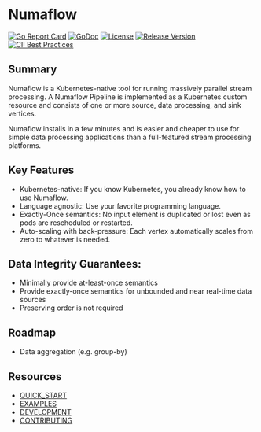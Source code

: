 # Numaflow

[![Go Report Card](https://goreportcard.com/badge/github.com/numaproj/numaflow)](https://goreportcard.com/report/github.com/numaproj/numaflow)
[![GoDoc](https://godoc.org/github.com/numaproj/numaflow?status.svg)](https://godoc.org/github.com/numaproj/numaflow/pkg/apis)
[![License](https://img.shields.io/badge/License-Apache%202.0-blue.svg)](LICENSE)
[![Release Version](https://img.shields.io/github/v/release/numaproj/numaflow?label=numaflow)](https://github.com/numaproj/numaflow/releases/latest)
[![CII Best Practices](https://bestpractices.coreinfrastructure.org/projects/6078/badge)](https://bestpractices.coreinfrastructure.org/projects/6078)

## Summary

Numaflow is a Kubernetes-native tool for running massively parallel stream processing. A Numaflow Pipeline is implemented as a Kubernetes custom resource and consists of one or more source, data processing, and sink vertices.


Numaflow installs in a few minutes and is easier and cheaper to use for simple data processing applications than a full-featured stream processing platforms.

## Key Features

- Kubernetes-native: If you know Kubernetes, you already know how to use Numaflow.
- Language agnostic: Use your favorite programming language.
- Exactly-Once semantics: No input element is duplicated or lost even as pods are rescheduled or restarted.
- Auto-scaling with back-pressure: Each vertex automatically scales from zero to whatever is needed.


## Data Integrity Guarantees:
- Minimally provide at-least-once semantics
- Provide exactly-once semantics for unbounded and near real-time data sources 
- Preserving order is not required

## Roadmap

- Data aggregation (e.g. group-by)

## Resources

- [QUICK_START](docs/quick-start.md)
- [EXAMPLES](examples)
- [DEVELOPMENT](docs/development.md)
- [CONTRIBUTING](https://github.com/numaproj/numaproj/blob/main/CONTRIBUTING.md)
